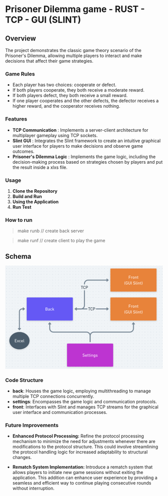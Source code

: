 # Prisoner Dilemma game - RUST - TCP - GUI (SLINT)


## Overview

The project demonstrates the classic game theory scenario of the Prisoner's Dilemma, allowing multiple players to interact and make decisions that affect their game strategies.

### Game Rules

* Each player has two choices: cooperate or defect.
* If both players cooperate, they both receive a moderate reward.
* If both players defect, they both receive a small reward.
* If one player cooperates and the other defects, the defector receives a higher reward, and the cooperator receives nothing.


### Features

* **TCP Communication** : Implements a server-client architecture for multiplayer gameplay using TCP sockets.
* **Slint GUI** : Integrates the Slint framework to create an intuitive graphical user interface for players to make decisions and observe game outcomes.
* **Prisoner's Dilemma Logic** : Implements the game logic, including the decision-making process based on strategies chosen by players and put the result inside a xlxs file.


### Usage

1. **Clone the Repository**
2. **Build and Run**
3. **Using the Application**
4. **Run Test**

### How to run

> make runb // create back server

> make runf // create client to play the game

## Schema

![alt text](assets/schema.png)

### Code Structure

- **back**: Houses the game logic, employing multithreading to manage multiple TCP connections concurrently.
- **settings**: Encompasses the game logic and communication protocols.
- **front**: Interfaces with Slint and manages TCP streams for the graphical user interface and communication processes.

### Future Improvements

- **Enhanced Protocol Processing:** Refine the protocol processing mechanism to minimize the need for adjustments whenever there are modifications to the protocol structure. This could involve streamlining the protocol handling logic for increased adaptability to structural changes.

- **Rematch System Implementation:** Introduce a rematch system that allows players to initiate new game sessions without exiting the application. This addition can enhance user experience by providing a seamless and efficient way to continue playing consecutive rounds without interruption.


